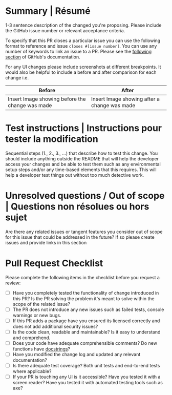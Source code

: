 # Summary | Résumé

1-3 sentence description of the changed you're proposing.
Please include the GitHub issue number or relevant acceptance criteria.

To specify that this PR closes a particular issue you can use the following format
to reference and issue `closes #[issue number]`. You can use any number of keywords to link
an issue to a PR. Please see the [following section](https://docs.github.com/en/issues/tracking-your-work-with-issues/linking-a-pull-request-to-an-issue)
of GitHub's documentation.

For any UI changes please include screenshots at different breakpoints. It would also be helpful to include a
before and after comparison for each change i.e.

| Before                                          | After                                        |
| ----------------------------------------------- | -------------------------------------------- |
| Insert Image showing before the change was made | Insert Image showing after a change was made |

# Test instructions | Instructions pour tester la modification

Sequential steps (1., 2., 3., ...) that describe how to test this change. You should include
anything outside the README that will help the developer access your changes and be able to test
them such as any environmental setup steps and/or any time-based elements that this requires.
This will help a developer test things out without too much detective work.

# Unresolved questions / Out of scope | Questions non résolues ou hors sujet

Are there any related issues or tangent features you consider out of scope for
this issue that could be addressed in the future? If so please create issues and provide
links in this section

# Pull Request Checklist

Please complete the following items in the checklist before you request a review:

- [ ] Have you completely tested the functionality of change introduced in this PR? Is the PR solving the problem it's meant to solve within the scope of the related issue?
- [ ] The PR does not introduce any new issues such as failed tests, console warnings or new bugs.
- [ ] If this PR adds a package have you ensured its licensed correctly and does not add additional security issues?
- [ ] Is the code clean, readable and maintainable? Is it easy to understand and comprehend.
- [ ] Does your code have adequate comprehensible comments? Do new functions have [docstrings](https://tsdoc.org/)?
- [ ] Have you modified the change log and updated any relevant documentation?
- [ ] Is there adequate test coverage? Both unit tests and end-to-end tests where applicable?
- [ ] If your PR is touching any UI is it accessible? Have you tested it with a screen reader? Have you tested it with automated testing tools such as axe?
